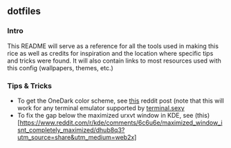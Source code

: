 dotfiles
--------

### Intro

This README will serve as a reference for all the tools
used in making this rice as well as credits for inspiration
and the location where specific tips and tricks were found.
It will also contain links to most resources used with this
config (wallpapers, themes, etc.)

### Tips & Tricks

- To get the OneDark color scheme, see [this](https://www.reddit.com/r/kde/comments/53mski/atoms_one_dark_coloscheme_for_konsole/d8ezblu?utm_source=share&utm_medium=web2x) reddit post (note that this will work for any terminal emulator supported by [terminal.sexy](https://terminal.sexy)
- To fix the gap below the maximized urxvt window in KDE, see (this)[https://www.reddit.com/r/kde/comments/6c6u6e/maximized_window_isnt_completely_maximized/dhub8q3?utm_source=share&utm_medium=web2x]
